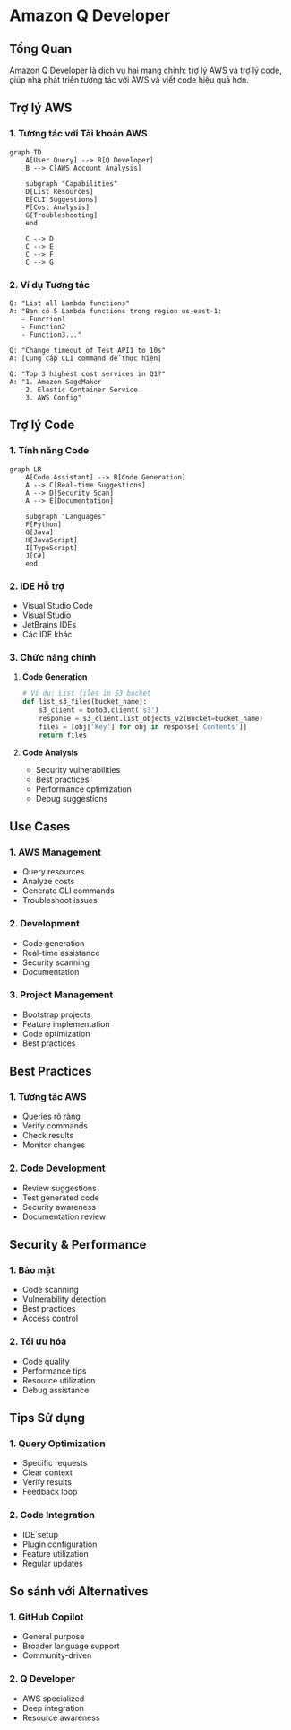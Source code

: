 # Amazon Q Developer

## Tổng Quan
Amazon Q Developer là dịch vụ hai mảng chính: trợ lý AWS và trợ lý code, giúp nhà phát triển tương tác với AWS và viết code hiệu quả hơn.

## Trợ lý AWS

### 1. Tương tác với Tài khoản AWS
```mermaid
graph TD
    A[User Query] --> B[Q Developer]
    B --> C[AWS Account Analysis]
    
    subgraph "Capabilities"
    D[List Resources]
    E[CLI Suggestions]
    F[Cost Analysis]
    G[Troubleshooting]
    end
    
    C --> D
    C --> E
    C --> F
    C --> G
```

### 2. Ví dụ Tương tác
```text
Q: "List all Lambda functions"
A: "Bạn có 5 Lambda functions trong region us-east-1:
   - Function1
   - Function2
   - Function3..."

Q: "Change timeout of Test API1 to 10s"
A: [Cung cấp CLI command để thực hiện]

Q: "Top 3 highest cost services in Q1?"
A: "1. Amazon SageMaker
    2. Elastic Container Service
    3. AWS Config"
```

## Trợ lý Code

### 1. Tính năng Code
```mermaid
graph LR
    A[Code Assistant] --> B[Code Generation]
    A --> C[Real-time Suggestions]
    A --> D[Security Scan]
    A --> E[Documentation]
    
    subgraph "Languages"
    F[Python]
    G[Java]
    H[JavaScript]
    I[TypeScript]
    J[C#]
    end
```

### 2. IDE Hỗ trợ
- Visual Studio Code
- Visual Studio
- JetBrains IDEs
- Các IDE khác

### 3. Chức năng chính
1. **Code Generation**
   ```python
   # Ví dụ: List files in S3 bucket
   def list_s3_files(bucket_name):
       s3_client = boto3.client('s3')
       response = s3_client.list_objects_v2(Bucket=bucket_name)
       files = [obj['Key'] for obj in response['Contents']]
       return files
   ```

2. **Code Analysis**
   - Security vulnerabilities
   - Best practices
   - Performance optimization
   - Debug suggestions

## Use Cases

### 1. AWS Management
- Query resources
- Analyze costs
- Generate CLI commands
- Troubleshoot issues

### 2. Development
- Code generation
- Real-time assistance
- Security scanning
- Documentation

### 3. Project Management
- Bootstrap projects
- Feature implementation
- Code optimization
- Best practices

## Best Practices

### 1. Tương tác AWS
- Queries rõ ràng
- Verify commands
- Check results
- Monitor changes

### 2. Code Development
- Review suggestions
- Test generated code
- Security awareness
- Documentation review

## Security & Performance

### 1. Bảo mật
- Code scanning
- Vulnerability detection
- Best practices
- Access control

### 2. Tối ưu hóa
- Code quality
- Performance tips
- Resource utilization
- Debug assistance

## Tips Sử dụng

### 1. Query Optimization
- Specific requests
- Clear context
- Verify results
- Feedback loop

### 2. Code Integration
- IDE setup
- Plugin configuration
- Feature utilization
- Regular updates

## So sánh với Alternatives

### 1. GitHub Copilot
- General purpose
- Broader language support
- Community-driven

### 2. Q Developer
- AWS specialized
- Deep integration
- Resource awareness
